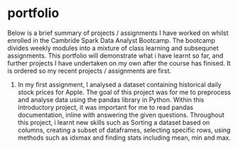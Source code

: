 # portfolio

Below is a brief summary of projects / assignments I have worked on whilst enrolled in the Cambride Spark Data Analyst Bootcamp. The bootcamp divides weekly modules into a mixture of class learning and subsequnet assignments. This portfolio will demonstrate what i have learnt so far, and further projects I have undertaken on my own after the course has finised.  It is ordered so my recent projects / assignments are first.

1. In my first assignment, I analysed a dataset containing historical daily stock prices for Apple.
The goal of this project was for me to preprocess and analyse data using the pandas library in Python. Within this introductory project, it was important for me to read pandas documentation, inline with answering the given questions. Throughout this project, i learnt new skills such as Sorting a dataset based on columns, creating a subset of dataframes, selecting specific rows, using methods such as idxmax and finding stats including mean, min and max. 

